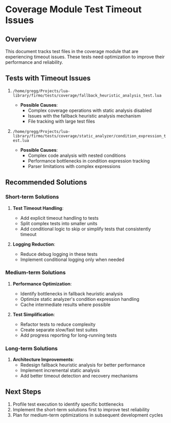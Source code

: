 # Coverage Module Test Timeout Issues

## Overview

This document tracks test files in the coverage module that are experiencing timeout issues. These tests need optimization to improve their performance and reliability.

## Tests with Timeout Issues

1. `/home/gregg/Projects/lua-library/firmo/tests/coverage/fallback_heuristic_analysis_test.lua`
   - **Possible Causes**: 
     - Complex coverage operations with static analysis disabled
     - Issues with the fallback heuristic analysis mechanism
     - File tracking with large test files

2. `/home/gregg/Projects/lua-library/firmo/tests/coverage/static_analyzer/condition_expression_test.lua`
   - **Possible Causes**:
     - Complex code analysis with nested conditions
     - Performance bottlenecks in condition expression tracking
     - Parser limitations with complex expressions

## Recommended Solutions

### Short-term Solutions

1. **Test Timeout Handling**:
   - Add explicit timeout handling to tests
   - Split complex tests into smaller units
   - Add conditional logic to skip or simplify tests that consistently timeout

2. **Logging Reduction**:
   - Reduce debug logging in these tests
   - Implement conditional logging only when needed

### Medium-term Solutions

1. **Performance Optimization**:
   - Identify bottlenecks in fallback heuristic analysis
   - Optimize static analyzer's condition expression handling
   - Cache intermediate results where possible

2. **Test Simplification**:
   - Refactor tests to reduce complexity
   - Create separate slow/fast test suites
   - Add progress reporting for long-running tests

### Long-term Solutions

1. **Architecture Improvements**:
   - Redesign fallback heuristic analysis for better performance
   - Implement incremental static analysis
   - Add better timeout detection and recovery mechanisms

## Next Steps

1. Profile test execution to identify specific bottlenecks
2. Implement the short-term solutions first to improve test reliability
3. Plan for medium-term optimizations in subsequent development cycles